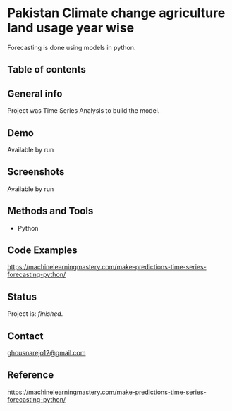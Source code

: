 # Pakistan Climate change agriculture land usage year wise 
Forecasting is done using models in python.

## Table of contents

## General info

Project was Time Series Analysis to build the model.

## Demo

Available by run

## Screenshots
Available by run
## Methods and Tools
* Python 

## Code Examples
https://machinelearningmastery.com/make-predictions-time-series-forecasting-python/

## Status
Project is: _finished_.

## Contact
ghousnarejo12@gmail.com
## Reference
https://machinelearningmastery.com/make-predictions-time-series-forecasting-python/
